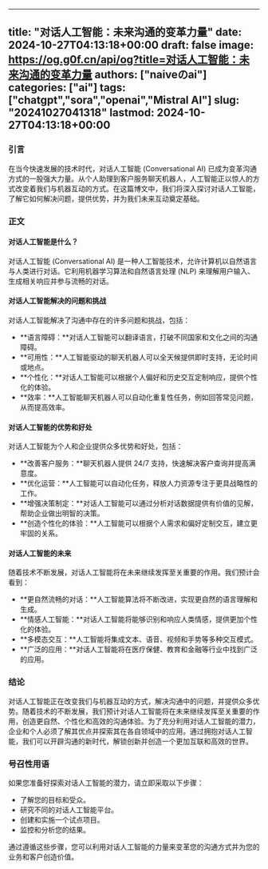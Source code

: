 
---
title: "对话人工智能：未来沟通的变革力量"
date: 2024-10-27T04:13:18+00:00
draft: false
image: https://og.g0f.cn/api/og?title=对话人工智能：未来沟通的变革力量
authors: ["naiveのai"]
categories: ["ai"]
tags: ["chatgpt","sora","openai","Mistral AI"]
slug: "20241027041318"
lastmod: 2024-10-27T04:13:18+00:00
---
### 引言

在当今快速发展的技术时代，对话人工智能 (Conversational AI) 已成为变革沟通方式的一股强大力量。从个人助理到客户服务聊天机器人，人工智能正以惊人的方式改变着我们与机器互动的方式。在这篇博文中，我们将深入探讨对话人工智能，了解它如何解决问题，提供优势，并为我们未来互动奠定基础。

### 正文

#### 对话人工智能是什么？

对话人工智能 (Conversational AI) 是一种人工智能技术，允许计算机以自然语言与人类进行对话。它利用机器学习算法和自然语言处理 (NLP) 来理解用户输入、生成相关响应并参与流畅的对话。

#### 对话人工智能解决的问题和挑战

对话人工智能解决了沟通中存在的许多问题和挑战，包括：

- **语言障碍：**对话人工智能可以翻译语言，打破不同国家和文化之间的沟通障碍。
- **可用性：**人工智能驱动的聊天机器人可以全天候提供即时支持，无论时间或地点。
- **个性化：**对话人工智能可以根据个人偏好和历史交互定制响应，提供个性化的体验。
- **效率：**人工智能聊天机器人可以自动化重复性任务，例如回答常见问题，从而提高效率。

#### 对话人工智能的优势和好处

对话人工智能为个人和企业提供众多优势和好处，包括：

- **改善客户服务：**聊天机器人提供 24/7 支持，快速解决客户查询并提高满意度。
- **优化运营：**人工智能可以自动化任务，释放人力资源专注于更具战略性的工作。
- **增强决策制定：**对话人工智能可以通过分析对话数据提供有价值的见解，帮助企业做出明智的决策。
- **创造个性化的体验：**人工智能可以根据个人需求和偏好定制交互，建立更牢固的关系。

#### 对话人工智能的未来

随着技术不断发展，对话人工智能将在未来继续发挥至关重要的作用。我们预计会看到：

- **更自然流畅的对话：**人工智能算法将不断改进，实现更自然的语言理解和生成。
- **情感人工智能：**对话人工智能将能够识别和响应人类情感，提供更加个性化的体验。
- **多模态交互：**人工智能将集成文本、语音、视频和手势等多种交互模式。
- **广泛的应用：**对话人工智能将在医疗保健、教育和金融等行业中找到广泛的应用。

### 结论

对话人工智能正在改变我们与机器互动的方式，解决沟通中的问题，并提供众多优势。随着技术的不断发展，我们预计对话人工智能将在未来继续发挥至关重要的作用，创造更自然、个性化和高效的沟通体验。为了充分利用对话人工智能的潜力，企业和个人必须了解其优点并探索其在各自领域中的应用。通过拥抱对话人工智能，我们可以开辟沟通的新时代，解锁创新并创造一个更加互联和高效的世界。

### 号召性用语

如果您准备好探索对话人工智能的潜力，请立即采取以下步骤：

- 了解您的目标和受众。
- 研究不同的对话人工智能平台。
- 创建和实施一个试点项目。
- 监控和分析您的结果。

通过遵循这些步骤，您可以利用对话人工智能的力量来变革您的沟通方式并为您的业务和客户创造价值。